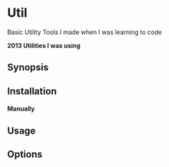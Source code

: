 Util
===============

Basic Utility Tools I made when I was learning to code

**2013 Utilities I was using**

Synopsis
--------


Installation
------------
#### Manually

Usage
-----

Options
-------
